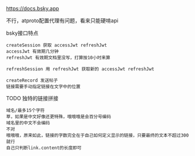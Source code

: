 https://docs.bsky.app

不行，atproto配置代理有问题，看来只能硬啃api

bsky接口特点
```
createSession 获取 accessJwt refreshJwt
accessJwt 有效期几分钟
refreshJwt 有效期文档里没写，打算按10小时来算

refreshSession 用 refreshJwt 获取新的 accessJwt refreshJwt

createRecord 发送帖子
链接需要手动指定链接在文字中的位置

```

TODO
独特的链接拼接
```
域名/最多15个字符
草，如果是中文好像还更特殊，哦哦哦是会百分号编码
域名里的中文不会编码
不对
哦哦哦，原来如此，链接的字数完全在于自己如何定义显示的链接，只要最终的文本不超过300就行
自己只判断link.content的长度即可
```

